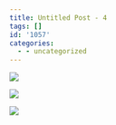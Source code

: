 ```yaml
---
title: Untitled Post - 4
tags: []
id: '1057'
categories:
  - - uncategorized
---
```


[![](https://www.riyi.xyz/wp-content/uploads/2019/11/%E5%8F%88%E6%8B%8D%E4%BA%91_logo5-300x153.png)](https://www.upyun.com/?utm_source=lianmeng&utm_medium=referral)

[![](https://www.akamai.com/content/dam/site/zh/images/logo/akamai-logo1.svg)](https://www.akamai.com/)

![](https://blog-cloudflare-com-assets.storage.googleapis.com/2019/07/cf-logo-social-media.png)